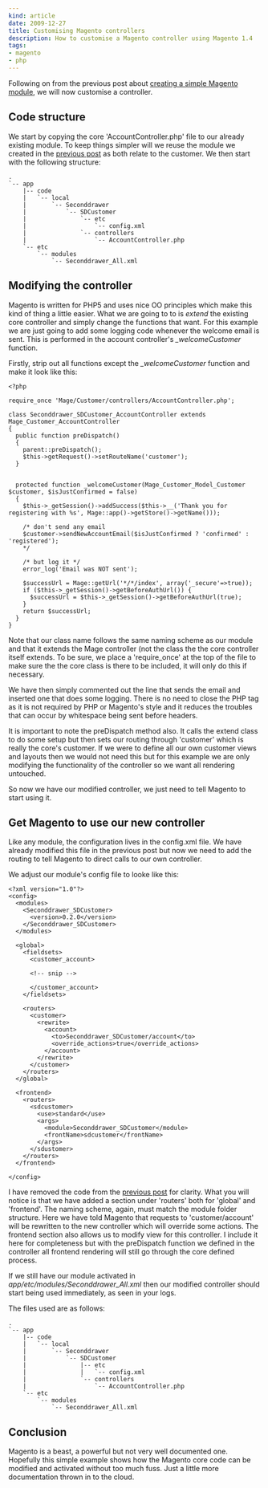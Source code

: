 ```yaml
---
kind: article
date: 2009-12-27
title: Customising Magento controllers
description: How to customise a Magento controller using Magento 1.4
tags:
- magento
- php
---
```


Following on from the previous post about [creating a simple Magento
module](/posts/creating-a-custom-magento-module/), we will now
customise a controller.

## Code structure

We start by copying the core 'AccountController.php' file to our already
existing module. To keep things simpler will we reuse the module we created in
the [previous post](/posts/creating-a-custom-magento-module/) as both
relate to the customer. We then start with the following structure:

    .
    `-- app
        |-- code
        |   `-- local
        |       `-- Seconddrawer
        |           `-- SDCustomer
        |               `-- etc
        |                   `-- config.xml
        |               `-- controllers
        |                   `-- AccountController.php
        `-- etc
            `-- modules
                `-- Seconddrawer_All.xml

## Modifying the controller

Magento is written for PHP5 and uses nice OO principles which make this kind of
thing a little easier. What we are going to to is _extend_ the existing core
controller and simply change the functions that want. For this example we are
just going to add some logging code whenever the welcome email is sent. This is
performed in the account controller\'s _\_welcomeCustomer_ function.

Firstly, strip out all functions except the _\_welcomeCustomer_ function and make it look like
this:

    <?php

    require_once 'Mage/Customer/controllers/AccountController.php';

    class Seconddrawer_SDCustomer_AccountController extends Mage_Customer_AccountController
    {
      public function preDispatch()
      {
        parent::preDispatch();
        $this->getRequest()->setRouteName('customer');
      }


      protected function _welcomeCustomer(Mage_Customer_Model_Customer $customer, $isJustConfirmed = false)
      {
        $this->_getSession()->addSuccess($this->__('Thank you for registering with %s', Mage::app()->getStore()->getName()));

        /* don't send any email
        $customer->sendNewAccountEmail($isJustConfirmed ? 'confirmed' : 'registered');
        */

        /* but log it */
        error_log('Email was NOT sent');

        $successUrl = Mage::getUrl('*/*/index', array('_secure'=>true));
        if ($this->_getSession()->getBeforeAuthUrl()) {
          $successUrl = $this->_getSession()->getBeforeAuthUrl(true);
        }
        return $successUrl;
      }
    }

Note that our class name follows the same naming scheme as our module and that
it extends the Mage controller (not the class the the core controller itself
extends. To be sure, we place a 'require_once' at the top of the file to make
sure the the core class is there to be included, it will only do this if
necessary.

We have then simply commented out the line that sends the email and inserted
one that does some logging. There is no need to close the PHP tag as it is
not required by PHP or Magento's style and it reduces the troubles that can
occur by whitespace being sent before headers.

It is important to note the preDispatch method also. It calls the extend class
to do some setup but then sets our routing through 'customer' which is really
the core's customer. If we were to define all our own customer views and
layouts then we would not need this but for this example we are only modifying
the functionality of the controller so we want all rendering untouched.

So now we have our modified controller, we just need to tell Magento to start
using it.

## Get Magento to use our new controller

Like any module, the configuration lives in the config.xml file. We have
already modified this file in the previous post but now we need to add the
routing to tell Magento to direct calls to our own controller.

We adjust our module's config file to looke like this:

    <?xml version="1.0"?>
    <config>
      <modules>
        <Seconddrawer_SDCustomer>
          <version>0.2.0</version>
        </Seconddrawer_SDCustomer>
      </modules>

      <global>
        <fieldsets>
          <customer_account>

          <!-- snip -->

          </customer_account>
        </fieldsets>

        <routers>
          <customer>
            <rewrite>
              <account>
                <to>Seconddrawer_SDCustomer/account</to>
                <override_actions>true</override_actions>
              </account>
            </rewrite>
          </customer>
        </routers>
      </global>

      <frontend>
        <routers>
          <sdcustomer>
            <use>standard</use>
            <args>
              <module>Seconddrawer_SDCustomer</module>
              <frontName>sdcustomer</frontName>
            </args>
          </sdustomer>
        </routers>
      </frontend>

    </config>

I have removed the code from the [previous
post](/posts/creating-a-custom-magento-module/) for clarity. What you
will notice is that we have added a section under 'routers' both for 'global'
and 'frontend'. The naming scheme, again, must match the module folder
structure.  Here we have told Magento that requests to 'customer/account' will
be rewritten to the new controller which will override some actions. The
frontend section also allows us to modify view for this controller. I include
it here for completeness but with the preDispatch function we defined in the
controller all frontend rendering will still go through the core defined
process.

If we still have our module activated in _app/etc/modules/Seconddrawer_All.xml_
then our modified controller should start being used immediately, as seen in
your logs.

The files used are as follows:

    .
    `-- app
        |-- code
        |   `-- local
        |       `-- Seconddrawer
        |           `-- SDCustomer
        |               |-- etc
        |               |   `-- config.xml
        |               `-- controllers
        |                   `-- AccountController.php
        `-- etc
            `-- modules
                `-- Seconddrawer_All.xml



## Conclusion

Magento is a beast, a powerful but not very well documented one. Hopefully this
simple example shows how the Magento core code can be modified and activated
without too much fuss. Just a little more documentation thrown in to the cloud.

